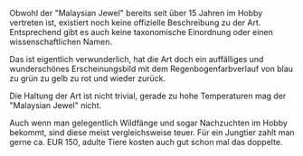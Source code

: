 Obwohl der "Malaysian Jewel" bereits seit über 15 Jahren im Hobby vertreten ist, existiert noch keine offizielle Beschreibung zu der Art. Entsprechend gibt es auch keine taxonomische Einordnung oder einen wissenschaftlichen Namen.

Das ist eigentlich verwunderlich, hat die Art doch ein auffälliges und wunderschönes Erscheinungsbild mit dem Regenbogenfarbverlauf von blau zu grün zu gelb zu rot und wieder zurück.

Die Haltung der Art ist nicht trivial, gerade zu hohe Temperaturen mag der "Malaysian Jewel" nicht.

Auch wenn man gelegentlich Wildfänge und sogar Nachzuchten im Hobby bekommt, sind diese meist vergleichsweise teuer. Für ein Jungtier zahlt man gerne ca. EUR 150, adulte Tiere kosten auch gut schon mal das doppelte.